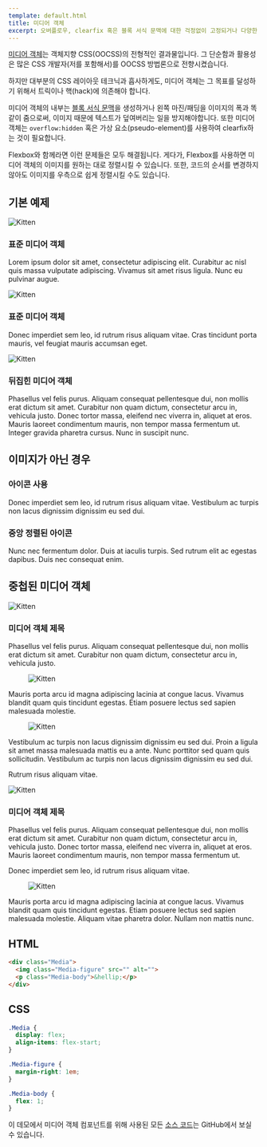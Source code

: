 ```yaml
---
template: default.html
title: 미디어 객체
excerpt: 오버플로우, clearfix 혹은 블록 서식 문맥에 대한 걱정없이 고정되거나 다양한 크기의 이미지를 가진 미디어 객체를 만듭니다.
---
```


[미디어 객체](http://www.stubbornella.org/content/2010/06/25/the-media-object-saves-hundreds-of-lines-of-code)는 객체지향 CSS(OOCSS)의 전형적인 결과물입니다. 그 단순함과 활용성은 많은 CSS 개발자(저를 포함해서)를 OOCSS 방법론으로 전향시켰습니다.

하지만 대부분의 CSS 레이아웃 테크닉과 흡사하게도, 미디어 객체는 그 목표를 달성하기 위해서 트릭이나 핵(hack)에 의존해야 합니다.

미디어 객체의 내부는 [블록 서식 문맥](http://www.stubbornella.org/content/2013/07/31/re-visiting-the-secret-power-of-block-fomatting-context/)을 생성하거나 왼쪽 마진/패딩을 이미지의 폭과 똑같이 줌으로써, 이미지 때문에 텍스트가 덮여버리는 일을 방지해야합니다. 또한 미디어 객체는 `overflow:hidden` 혹은 가상 요소(pseudo-element)를 사용하여 clearfix하는 것이 필요합니다.

Flexbox와 함께라면 이런 문제들은 모두 해결됩니다. 게다가, Flexbox를 사용하면 미디어 객체의 이미지를 원하는 대로 정렬시킬 수 있습니다. 또한, 코드의 순서를 변경하지 않아도 이미지를 우측으로 쉽게 정렬시킬 수도 있습니다.

## 기본 예제

<div class="Grid Grid--guttersLg Grid--full large-Grid--fit">
  <div class="Grid-cell">
    <div class="Demo Demo--spaced">
      <div class="Media">
        <img class="Media-figure Image" src="{{ site.baseUrl }}images/kitten.jpg" alt="Kitten">
        <div class="Media-body">
          <h3 class="Media-title">표준 미디어 객체</h3>
          <p>Lorem ipsum dolor sit amet, consectetur adipiscing elit. Curabitur ac nisl quis massa vulputate adipiscing. Vivamus sit amet risus ligula. Nunc eu pulvinar augue.</p>
        </div>
      </div>
    </div>
    <div class="Demo Demo--spaced">
      <div class="Media">
        <img class="Media-figure Image" src="{{ site.baseUrl }}images/kitten.jpg" alt="Kitten">
        <div class="Media-body">
          <h3 class="Media-title">표준 미디어 객체</h3>
          <p>Donec imperdiet sem leo, id rutrum risus aliquam vitae. Cras tincidunt porta mauris, vel feugiat mauris accumsan eget.</p>
        </div>
      </div>
    </div>
  </div>
  <div class="Grid-cell">
    <div class="Demo Demo--spaced">
      <div class="Media Media--reverse">
        <img class="Media-figure Image" src="{{ site.baseUrl }}images/kitten.jpg" alt="Kitten">
        <div class="Media-body">
          <h3 class="Media-title">뒤집힌 미디어 객체</h3>
          <p>Phasellus vel felis purus. Aliquam consequat pellentesque dui, non mollis erat dictum sit amet. Curabitur non quam dictum, consectetur arcu in, vehicula justo. Donec tortor massa, eleifend nec viverra in, aliquet at eros. Mauris laoreet condimentum mauris, non tempor massa fermentum ut. Integer gravida pharetra cursus. Nunc in suscipit nunc.</p>
        </div>
      </div>
    </div>
  </div>
</div>

## 이미지가 아닌 경우

<div class="Grid Grid--guttersLg Grid--full large-Grid--fit">
  <div class="Grid-cell">
    <div class="Demo Demo--spaced">
      <div class="Media">
        <figure class="Media-figure"><span class="icon-comments icon-big"></span></figure>
        <div class="Media-body">
          <h3 class="Media-title">아이콘 사용</h3>
          <p>Donec imperdiet sem leo, id rutrum risus aliquam vitae. Vestibulum ac turpis non lacus dignissim dignissim eu sed dui.</p>
        </div>
      </div>
    </div>
  </div>
  <div class="Grid-cell">
    <div class="Demo Demo--spaced">
      <div class="Media Media--center">
        <figure class="Media-figure"><span class="icon-info-sign icon-big"></span></figure>
        <div class="Media-body">
          <h3 class="Media-title">중앙 정렬된 아이콘</h3>
          <p>Nunc nec fermentum dolor. Duis at iaculis turpis. Sed rutrum elit ac egestas dapibus. Duis nec consequat enim.</p>
        </div>
      </div>
    </div>
  </div>
</div>

## 중첩된 미디어 객체

<div class="Grid Grid--guttersLg Grid--full large-Grid--fit">
  <div class="Grid-cell">
    <div class="Demo Demo--spaced">
      <div class="Media">
        <img class="Media-figure Image" src="{{ site.baseUrl }}images/kitten.jpg" alt="Kitten">
        <div class="Media-body">
          <h3 class="Media-title">미디어 객체 제목</h3>
          <p>Phasellus vel felis purus. Aliquam consequat pellentesque dui, non mollis erat dictum sit amet. Curabitur non quam dictum, consectetur arcu in, vehicula justo.</p>
          <div class="Demo Demo--spaced u-smaller">
            <div class="Media">
              <figure class="Media-figure">
                <img class="Image Image--tiny" src="{{ site.baseUrl }}images/kitten.jpg" alt="Kitten">
              </figure>
              <p class="Media-body">
                Mauris porta arcu id magna adipiscing lacinia at congue lacus. Vivamus blandit quam quis tincidunt egestas. Etiam posuere lectus sed sapien malesuada molestie.
              </p>
            </div>
          </div>
          <div class="Demo Demo--spaced u-smaller">
            <div class="Media">
              <figure class="Media-figure">
                <img class="Image Image--tiny" src="{{ site.baseUrl }}images/kitten.jpg" alt="Kitten">
              </figure>
              <div class="Media-body">
                <p>Vestibulum ac turpis non lacus dignissim dignissim eu sed dui. Proin a ligula sit amet massa malesuada mattis eu a ante. Nunc porttitor sed quam quis sollicitudin. Vestibulum ac turpis non lacus dignissim dignissim eu sed dui.</p>
                <div class="Media Media--center">
                  <span class="Media-figure icon-thumbs-up-alt"></span>
                  <p class="Media-body">Rutrum risus aliquam vitae.</p>
                </div>
              </div>
            </div>
          </div>
        </div>
      </div>
    </div>
  </div>

  <div class="Grid-cell">
    <div class="Demo Demo--spaced">
      <div class="Media">
        <img class="Media-figure Image" src="{{ site.baseUrl }}images/kitten.jpg" alt="Kitten">
        <div class="Media-body">
          <h3 class="Media-title">미디어 객체 제목</h3>
          <p>Phasellus vel felis purus. Aliquam consequat pellentesque dui, non mollis erat dictum sit amet. Curabitur non quam dictum, consectetur arcu in, vehicula justo. Donec tortor massa, eleifend nec viverra in, aliquet at eros. Mauris laoreet condimentum mauris, non tempor massa fermentum ut.</p>
          <div class="Media Media--center u-smaller">
            <span class="Media-figure icon-thumbs-up-alt"></span>
            <p class="Media-body">Donec imperdiet sem leo, id rutrum risus aliquam vitae.</p>
          </div>
          <div class="Demo Demo--spaced u-smaller">
            <div class="Media">
              <figure class="Media-figure">
                <img class="Image Image--tiny" src="{{ site.baseUrl }}images/kitten.jpg" alt="Kitten">
              </figure>
              <p class="Media-body">
                Mauris porta arcu id magna adipiscing lacinia at congue lacus. Vivamus blandit quam quis tincidunt egestas. Etiam posuere lectus sed sapien malesuada molestie. Aliquam vitae pharetra dolor. Nullam non mattis nunc.
              </p>
            </div>
          </div>
        </div>
      </div>
    </div>
  </div>
</div>

## HTML

```html
<div class="Media">
  <img class="Media-figure" src="" alt="">
  <p class="Media-body">&hellip;</p>
</div>
```

## CSS

```css
.Media {
  display: flex;
  align-items: flex-start;
}

.Media-figure {
  margin-right: 1em;
}

.Media-body {
  flex: 1;
}
```

이 데모에서 미디어 객체 컴포넌트를 위해 사용된 모든 [소스 코드](https://github.com/philipwalton/solved-by-flexbox/blob/master/assets/css/components/media.css)는 GitHub에서 보실 수 있습니다.
